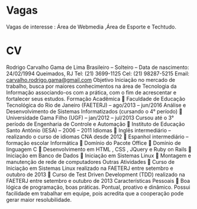 Vagas
====
Vagas de interesse : Área de Webmedia ,Área de Esporte e Techtudo.

CV
==

Rodrigo Carvalho Gama de Lima
Brasileiro – Solteiro – Data de nascimento: 24/02/1994
Queimados, RJ
Tel: (21) 3699-1125
Cel: (21) 98287-5215
Email: carvalho.rodrigo.gama@gmail.com
Objetivo
Iniciação no mercado de trabalho, busca por maiores conhecimentos na área de Tecnologia da Informação associando-os com a prática, com o fim de acrescentar e fortalecer seus estudos.
Formação Acadêmica
 Faculdade de Educação Tecnológica do Rio de Janeiro (FAETERJ) – ago/2013 – jun/2016
Análise e Desenvolvimento de Sistemas Informatizados (cursando o
4° período)
 Universidade Gama Filho (UGF) – jan/2012 – jul/2013
Cursou até o 3° período de Engenharia de Controle e Automação
 Instituto de Educação Santo Antônio (IESA) – 2006 – 2011
Idiomas
 Inglês intermediário – realizando o curso de idiomas CNA desde 2012
 Espanhol intermediário – formação escolar
Informática
 Domínio do Pacote Office
 Domínio de linguagem C
 Desenvolvimento em HTML , CSS , JQuery e Ruby on Rails
 Iniciação em Banco de Dados
 Iniciação em Sistemas Linux
 Montagem e manutenção de rede de computadores
Outras Atividades
 Curso de Iniciação em Sistemas Linux realizado na FAETERJ entre setembro e outubro de 2013
 Curso de Test Driven Development (TDD) realizado na FAETERJ entre setembro e outubro de 2013
Características Pessoais
 Boa lógica de programação, boas práticas. Pontual, proativo e dinâmico. Possui facilidade em trabalhar em equipe, pois acredita que a cooperação pode gerar maior resolubilidade.

